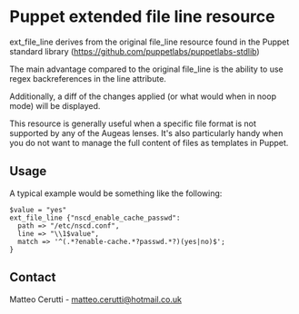 # Puppet extended file line resource

ext_file_line derives from the original file_line resource found in the Puppet standard library (https://github.com/puppetlabs/puppetlabs-stdlib)

The main advantage compared to the original file_line is the ability to use regex backreferences in the line attribute.

Additionally, a diff of the changes applied (or what would when in noop mode) will be displayed.

This resource is generally useful when a specific file format is not supported by any of the Augeas lenses. It's also particularly handy when you do not want to manage the full content of files as templates in Puppet.

## Usage
A typical example would be something like the following:

```
$value = "yes"
ext_file_line {"nscd_enable_cache_passwd":
  path => "/etc/nscd.conf",
  line => "\\1$value",
  match => '^(.*?enable-cache.*?passwd.*?)(yes|no)$';
}
```

## Contact
Matteo Cerutti - matteo.cerutti@hotmail.co.uk
